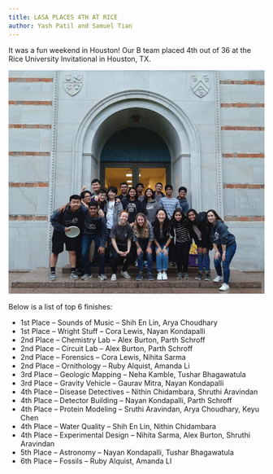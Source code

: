 ```yaml
---
title: LASA PLACES 4TH AT RICE
author: Yash Patil and Samuel Tian
---
```

It was a fun weekend in Houston! Our B team placed 4th out of 36 at the Rice University Invitational in Houston, TX.

![](assets/img/rice_team_2020.jpg)

Below is a list of top 6 finishes:

* 1st Place – Sounds of Music – Shih En Lin, Arya Choudhary
* 1st Place – Wright Stuff – Cora Lewis, Nayan Kondapalli
* 2nd Place – Chemistry Lab – Alex Burton, Parth Schroff
* 2nd Place – Circuit Lab – Alex Burton, Parth Schroff
* 2nd Place – Forensics – Cora Lewis, Nihita Sarma
* 2nd Place – Ornithology – Ruby Alquist, Amanda Li
* 3rd Place – Geologic Mapping – Neha Kamble, Tushar Bhagawatula
* 3rd Place – Gravity Vehicle – Gaurav Mitra, Nayan Kondapalli
* 4th Place – Disease Detectives – Nithin Chidambara, Shruthi Aravindan
* 4th Place – Detector Building – Nayan Kondapalli, Parth Schroff
* 4th Place – Protein Modeling – Sruthi Aravindan, Arya Choudhary, Keyu Chen
* 4th Place – Water Quality – Shih En Lin, Nithin Chidambara
* 4th Place – Experimental Design – Nihita Sarma, Alex Burton, Shruthi Aravindan
* 5th Place – Astronomy – Nayan Kondapalli, Tushar Bhagawatula
* 6th Place – Fossils – Ruby Alquist, Amanda LI